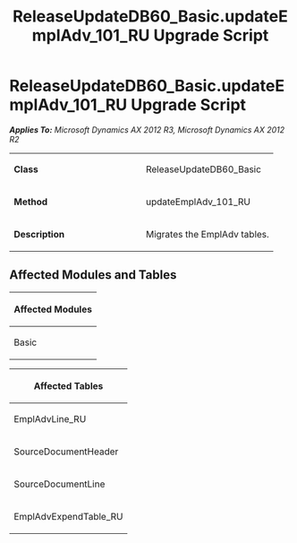 ﻿---
title: ReleaseUpdateDB60_Basic.updateEmplAdv_101_RU Upgrade Script
TOCTitle: ReleaseUpdateDB60_Basic.updateEmplAdv_101_RU Upgrade Script
ms:assetid: 705e886b-be54-4728-00a1-01f8f6a6e8ae
ms:mtpsurl: https://msdn.microsoft.com/en-us/library/JJ685761(v=AX.60)
ms:contentKeyID: 49708962
ms.date: 05/18/2015
mtps_version: v=AX.60
---

# ReleaseUpdateDB60\_Basic.updateEmplAdv\_101\_RU Upgrade Script 


_**Applies To:** Microsoft Dynamics AX 2012 R3, Microsoft Dynamics AX 2012 R2_

<table>
<colgroup>
<col style="width: 50%" />
<col style="width: 50%" />
</colgroup>
<tbody>
<tr class="odd">
<td><p><strong>Class</strong></p></td>
<td><p>ReleaseUpdateDB60_Basic</p></td>
</tr>
<tr class="even">
<td><p><strong>Method</strong></p></td>
<td><p>updateEmplAdv_101_RU</p></td>
</tr>
<tr class="odd">
<td><p><strong>Description</strong></p></td>
<td><p>Migrates the EmplAdv tables.</p></td>
</tr>
</tbody>
</table>


## Affected Modules and Tables

<table>
<colgroup>
<col style="width: 100%" />
</colgroup>
<thead>
<tr class="header">
<th><p>Affected Modules</p></th>
</tr>
</thead>
<tbody>
<tr class="odd">
<td><p>Basic</p></td>
</tr>
</tbody>
</table>


<table>
<colgroup>
<col style="width: 100%" />
</colgroup>
<thead>
<tr class="header">
<th><p>Affected Tables</p></th>
</tr>
</thead>
<tbody>
<tr class="odd">
<td><p>EmplAdvLine_RU</p></td>
</tr>
<tr class="even">
<td><p>SourceDocumentHeader</p></td>
</tr>
<tr class="odd">
<td><p>SourceDocumentLine</p></td>
</tr>
<tr class="even">
<td><p>EmplAdvExpendTable_RU</p></td>
</tr>
</tbody>
</table>

  


